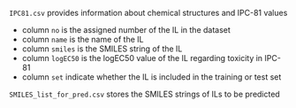 `IPC81.csv` provides information about chemical structures and IPC-81 values

- column `no` is the assigned number of the IL in the dataset
- column `name` is the name of the IL
- column `smiles` is the SMILES string of the IL
- column `logEC50` is the logEC50 value of the IL regarding toxicity in IPC-81
- column `set` indicate whether the IL is included in the training or test set

`SMILES_list_for_pred.csv` stores the SMILES strings of ILs to be predicted
